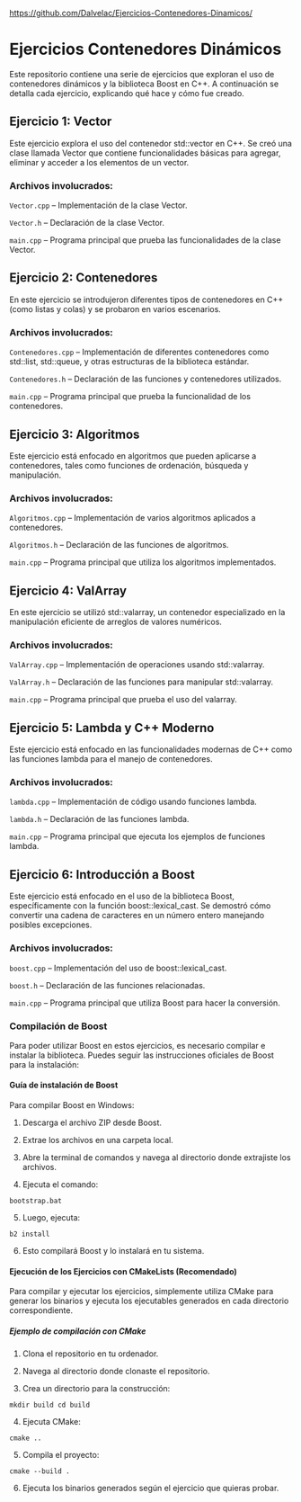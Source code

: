 https://github.com/Dalvelac/Ejercicios-Contenedores-Dinamicos/

# Ejercicios Contenedores Dinámicos

Este repositorio contiene una serie de ejercicios que exploran el uso de contenedores dinámicos y la biblioteca Boost en C++. A continuación se detalla cada ejercicio, explicando qué hace y cómo fue creado.


## Ejercicio 1: Vector

Este ejercicio explora el uso del contenedor std::vector en C++. Se creó una clase llamada Vector que contiene funcionalidades básicas para agregar, eliminar y acceder a los elementos de un vector.

### Archivos involucrados:

`Vector.cpp` – Implementación de la clase Vector.

`Vector.h` – Declaración de la clase Vector.

`main.cpp` – Programa principal que prueba las funcionalidades de la clase Vector.


## Ejercicio 2: Contenedores

En este ejercicio se introdujeron diferentes tipos de contenedores en C++ (como listas y colas) y se probaron en varios escenarios.

### Archivos involucrados:

`Contenedores.cpp` – Implementación de diferentes contenedores como std::list, std::queue, y otras estructuras de la biblioteca estándar.

`Contenedores.h` – Declaración de las funciones y contenedores utilizados.

`main.cpp` – Programa principal que prueba la funcionalidad de los contenedores.


## Ejercicio 3: Algoritmos

Este ejercicio está enfocado en algoritmos que pueden aplicarse a contenedores, tales como funciones de ordenación, búsqueda y manipulación.

### Archivos involucrados:

`Algoritmos.cpp` – Implementación de varios algoritmos aplicados a contenedores.

`Algoritmos.h` – Declaración de las funciones de algoritmos.

`main.cpp` – Programa principal que utiliza los algoritmos implementados.


## Ejercicio 4: ValArray

En este ejercicio se utilizó std::valarray, un contenedor especializado en la manipulación eficiente de arreglos de valores numéricos.

### Archivos involucrados:

`ValArray.cpp` – Implementación de operaciones usando std::valarray.

`ValArray.h` – Declaración de las funciones para manipular std::valarray.

`main.cpp` – Programa principal que prueba el uso del valarray.


## Ejercicio 5: Lambda y C++ Moderno

Este ejercicio está enfocado en las funcionalidades modernas de C++ como las funciones lambda para el manejo de contenedores.

### Archivos involucrados:

`lambda.cpp` – Implementación de código usando funciones lambda.

`lambda.h` – Declaración de las funciones lambda.

`main.cpp` – Programa principal que ejecuta los ejemplos de funciones lambda.


## Ejercicio 6: Introducción a Boost

Este ejercicio está enfocado en el uso de la biblioteca Boost, específicamente con la función boost::lexical_cast. Se demostró cómo convertir una cadena de caracteres en un número entero manejando posibles excepciones.

### Archivos involucrados:

`boost.cpp` – Implementación del uso de boost::lexical_cast.

`boost.h` – Declaración de las funciones relacionadas.

`main.cpp` – Programa principal que utiliza Boost para hacer la conversión.

### Compilación de Boost

Para poder utilizar Boost en estos ejercicios, es necesario compilar e instalar la biblioteca. Puedes seguir las instrucciones oficiales de Boost para la instalación:

#### Guía de instalación de Boost

Para compilar Boost en Windows:

1. Descarga el archivo ZIP desde Boost.

2. Extrae los archivos en una carpeta local.

3. Abre la terminal de comandos y navega al directorio donde extrajiste los archivos.

4. Ejecuta el comando:

`bootstrap.bat`

5. Luego, ejecuta:

`b2 install`

6. Esto compilará Boost y lo instalará en tu sistema.

#### Ejecución de los Ejercicios con CMakeLists (Recomendado)

Para compilar y ejecutar los ejercicios, simplemente utiliza CMake para generar los binarios y ejecuta los ejecutables generados en cada directorio correspondiente.

##### Ejemplo de compilación con CMake

1. Clona el repositorio en tu ordenador.

2. Navega al directorio donde clonaste el repositorio.

3. Crea un directorio para la construcción:

`mkdir build
cd build`

4. Ejecuta CMake:

`cmake ..`

5. Compila el proyecto:

`cmake --build .`

6. Ejecuta los binarios generados según el ejercicio que quieras probar.

